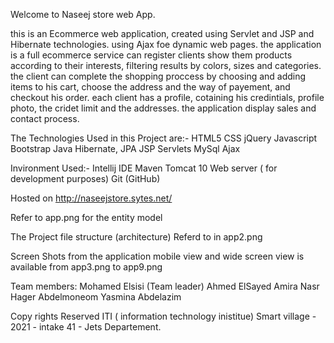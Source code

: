 Welcome to Naseej store web App.

this is an Ecommerce web application, created using Servlet and JSP and Hibernate technologies.
using Ajax foe dynamic web pages.
the application is a full ecommerce service can register clients show them products according to their interests, 
filtering results by colors, sizes and categories.
the client can complete the shopping proccess by choosing and adding items to his cart, choose the address and the way of payement, and checkout his order.
each client has a profile, cotaining his credintials, profile photo, the cridet limit and the addresses. 
the application display sales and contact process.

The Technologies Used in this Project are:-
HTML5
CSS
jQuery
Javascript
Bootstrap
Java
Hibernate, JPA
JSP
Servlets
MySql
Ajax

Invironment Used:-
Intellij IDE
Maven
Tomcat 10 Web server ( for development purposes)
Git (GitHub)


Hosted on http://naseejstore.sytes.net/

Refer to app.png for the entity model 


The Project file structure (architecture) Referd to in app2.png

Screen Shots from the application mobile view and wide screen view is available from app3.png to app9.png
  
Team members:
Mohamed Elsisi (Team leader)
Ahmed ElSayed
Amira Nasr
Hager Abdelmoneom
Yasmina Abdelazim

Copy rights Reserved ITI ( information technology inistitue) Smart village - 2021 - intake 41 - Jets Departement.
 
